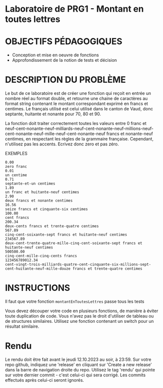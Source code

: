 # Laboratoire de PRG1 - Montant en toutes lettres 

# OBJECTIFS PÉDAGOGIQUES

* Conception et mise en oeuvre de fonctions
* Approfondissement de la notion de tests et décision

# DESCRIPTION DU PROBLÈME

Le but de ce laboratoire est de créer une fonction qui reçoit en entrée un nombre réel au format double, et retourne une chaine de caractères au format string contenant le montant correspondant exprimé en francs et centimes. Le français utilisé est celui utilisé dans le canton de Vaud, donc septante, huitante et nonante pour 70, 80 et 90.

La fonction doit traiter correctement toutes les valeurs entre 0 franc et neuf-cent-nonante-neuf-milliards-neuf-cent-nonante-neuf-millions-neuf-cent-nonante-neuf-mille-neuf-cent-nonante-neuf francs et nonante-neuf centimes, en respectant les règles de la grammaire française. Cependant, n'utilisez pas les accents. Ecrivez donc zero et pas zéro.

EXEMPLES

    0.00
    zero franc
    0.01
    un centime
    0.71
    septante-et-un centimes
    1.89
    un franc et huitante-neuf centimes
    2.90
    deux francs et nonante centimes
    16.56
    seize francs et cinquante-six centimes
    100.00
    cent francs
    200.34
    deux-cents francs et trente-quatre centimes
    567.89
    cinq-cent-soixante-sept francs et huitante-neuf centimes
    234567.89
    deux-cent-trente-quatre-mille-cinq-cent-soixante-sept francs et huitante-neuf centimes
    500500.00
    cinq-cent-mille-cinq-cents francs
    123456789012.34
    cent-vingt-trois-milliards-quatre-cent-cinquante-six-millions-sept-cent-huitante-neuf-mille-douze francs et trente-quatre centimes

# INSTRUCTIONS

Il faut que votre fonction `montantEnToutesLettres` passe tous les tests 

Vous devez découper votre code en plusieurs fonctions, de manière à éviter toute duplication de code.
Vous n'avez pas le droit d'utiliser de tableau ou de structures similaires. Utilisez une fonction contenant 
un switch pour un résultat similaire.

# Rendu

Le rendu doit être fait avant le jeudi 12.10.2023 au soir, à 23:59. Sur votre repo github, indiquez une 'release' en cliquant sur 'Create a new release' dans la barre de navigation droite du repo. Utilisez le tag 'rendu' qui pointe sur votre dernier commit - c'est celui-ci qui sera corrigé. Les commits effectués après celui-ci seront ignorés.
